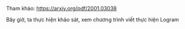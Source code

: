 Tham khảo: https://arxiv.org/pdf/2001.03038 

Bây giờ, ta thực hiện khảo sát, xem chương trình viết thực hiện Logram


